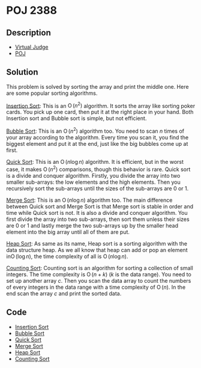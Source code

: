 # POJ 2388

## Description

- [Virtual Judge](https://vjudge.net/problem/POJ-2388)
- [POJ](http://poj.org/problem?id=2388)

## Solution

This problem is solved by sorting the array and print the middle one. Here are some popular sorting algorithms.

[Insertion Sort](POJ.2388.0.cpp): This is an $\operatorname{O}(n^2)$ algorithm. It sorts the array like sorting poker cards. You pick up one card, then put it at the right place in your hand. Both Insertion sort and Bubble sort is simple, but not efficient.

[Bubble Sort](POJ.2388.1.cpp): This is an $\operatorname{O}(n^2)$ algorithm too. You need to scan $n$ times of your array according to the algorithm. Every time you scan it, you find the biggest element and put it at the end, just like the big bubbles come up at first.

[Quick Sort](POJ.2388.2.cpp): This is an $\operatorname{O}(n\log{n})$ algorithm. It is efficient, but in the worst case, it makes $\operatorname{O}(n^2)$ comparisons, though this behavior is rare. Quick sort is a divide and conquer algorithm. Firstly, you divide the array into two smaller sub-arrays: the low elements and the high elements. Then you recursively sort the sub-arrays until the sizes of the sub-arrays are 0 or 1.

[Merge Sort](POJ.2388.3.cpp): This is an $\operatorname{O}(n\log{n})$ algorithm too. The main difference between Quick sort and Merge Sort is that Merge sort is stable in order and time while Quick sort is not. It is also a divide and conquer algorithm. You first divide the array into two sub-arrays, then sort them unless their sizes are 0 or 1 and lastly merge the two sub-arrays up by the smaller head element into the big array until all of them are put.

[Heap Sort](POJ.2388.4.cpp): As same as its name, Heap sort is a sorting algorithm with the data structure heap. As we all know that heap can add or pop an element in$\operatorname{O}(\log{n})$, the time complexity of all is $\operatorname{O}(n\log{n})$.

[Counting Sort](POJ.2388.5.cpp): Counting sort is an algorithm for sorting a collection of small integers. The time complexity is $\operatorname{O}(n+k)$ ($k$ is the data range). You need to set up another array $c$. Then you scan the data array to count the numbers of every integers in the data range with a time complexity of $\operatorname{O}(n)$. In the end scan the array $c$ and print the sorted data.

## Code

- [Insertion Sort](POJ.2388.0.cpp)
- [Bubble Sort](POJ.2388.1.cpp)
- [Quick Sort](POJ.2388.2.cpp)
- [Merge Sort](POJ.2388.3.cpp)
- [Heap Sort](POJ.2388.4.cpp)
- [Counting Sort](POJ.2388.5.cpp)
